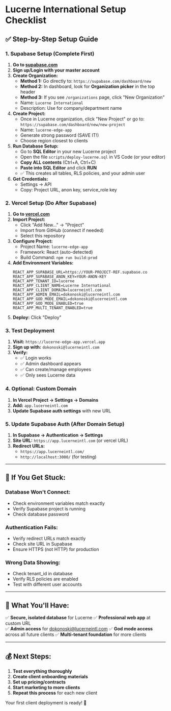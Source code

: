 # Lucerne International Setup Checklist

## ✅ Step-by-Step Setup Guide

### 1. Supabase Setup (Complete First)

1. **Go to [supabase.com](https://supabase.com)**
2. **Sign up/Login with your master account**
3. **Create Organization:**
   - **Method 1:** Go directly to: `https://supabase.com/dashboard/new`
   - **Method 2:** In dashboard, look for **Organization picker** in the top header
   - **Method 3:** If you see `/organizations` page, click "New Organization"
   - Name: `Lucerne International`
   - Description: Use for company/department name
4. **Create Project:**
   - Once in Lucerne organization, click "New Project" or go to: `https://supabase.com/dashboard/new/new-project`
   - Name: `lucerne-edge-app`
   - Generate strong password (SAVE IT!)
   - Choose region closest to clients
5. **Run Database Setup:**
   - Go to **SQL Editor** in your new Lucerne project
   - Open the file `scripts/deploy-lucerne.sql` in VS Code (or your editor)
   - **Copy ALL contents** (Ctrl+A, Ctrl+C)
   - **Paste into SQL Editor** and click **RUN**
   - ✅ This creates all tables, RLS policies, and your admin user
6. **Get Credentials:**
   - Settings → API
   - Copy: Project URL, anon key, service_role key

### 2. Vercel Setup (Do After Supabase)

1. **Go to [vercel.com](https://vercel.com)**
2. **Import Project:**
   - Click "Add New..." → "Project"
   - Import from GitHub (connect if needed)
   - Select this repository
3. **Configure Project:**
   - Project Name: `lucerne-edge-app`
   - Framework: React (auto-detected)
   - Build Command: `npm run build:prod`
4. **Add Environment Variables:**
   ```
   REACT_APP_SUPABASE_URL=https://YOUR-PROJECT-REF.supabase.co
   REACT_APP_SUPABASE_ANON_KEY=YOUR-ANON-KEY
   REACT_APP_TENANT_ID=lucerne
   REACT_APP_CLIENT_NAME=Lucerne International
   REACT_APP_CLIENT_DOMAIN=lucerneintl.com
   REACT_APP_ADMIN_EMAIL=dokonoski@lucerneintl.com
   REACT_APP_GOD_MODE_EMAIL=dokonoski@lucerneintl.com
   REACT_APP_GOD_MODE_ENABLED=true
   REACT_APP_MULTI_TENANT_ENABLED=true
   ```
5. **Deploy:** Click "Deploy"

### 3. Test Deployment

1. **Visit:** `https://lucerne-edge-app.vercel.app`
2. **Sign up with:** `dokonoski@lucerneintl.com`
3. **Verify:**
   - ✅ Login works
   - ✅ Admin dashboard appears
   - ✅ Can create/manage employees
   - ✅ Only sees Lucerne data

### 4. Optional: Custom Domain

1. **In Vercel Project → Settings → Domains**
2. **Add:** `app.lucerneintl.com` 
3. **Update Supabase auth settings** with new URL

### 5. Update Supabase Auth (After Domain Setup)

1. **In Supabase → Authentication → Settings**
2. **Site URL:** `https://app.lucerneintl.com` (or vercel URL)
3. **Redirect URLs:** 
   - `https://app.lucerneintl.com/`
   - `http://localhost:3000/` (for testing)

---

## 🚨 If You Get Stuck:

### Database Won't Connect:
- Check environment variables match exactly
- Verify Supabase project is running
- Check database password

### Authentication Fails:
- Verify redirect URLs match exactly
- Check site URL in Supabase
- Ensure HTTPS (not HTTP) for production

### Wrong Data Showing:
- Check tenant_id in database
- Verify RLS policies are enabled
- Test with different user accounts

---

## 📝 What You'll Have:

✅ **Secure, isolated database** for Lucerne
✅ **Professional web app** at custom URL  
✅ **Admin access** for dokonoski@lucerneintl.com
✅ **God mode access** across all future clients
✅ **Multi-tenant foundation** for more clients

---

## 💰 Next Steps:

1. **Test everything thoroughly**
2. **Create client onboarding materials** 
3. **Set up pricing/contracts**
4. **Start marketing to more clients**
5. **Repeat this process** for each new client

Your first client deployment is ready! 🎉